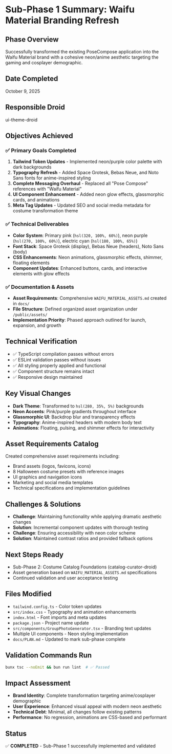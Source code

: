 # Sub-Phase 1 Summary: Waifu Material Branding Refresh

## Phase Overview
Successfully transformed the existing PoseCompose application into the Waifu Material brand with a cohesive neon/anime aesthetic targeting the gaming and cosplayer demographic.

## Date Completed
October 9, 2025

## Responsible Droid
ui-theme-droid

## Objectives Achieved

### ✅ Primary Goals Completed
1. **Tailwind Token Updates** - Implemented neon/purple color palette with dark backgrounds
2. **Typography Refresh** - Added Space Grotesk, Bebas Neue, and Noto Sans fonts for anime-inspired styling
3. **Complete Messaging Overhaul** - Replaced all "Pose Compose" references with "Waifu Material"
4. **UI Component Enhancement** - Added neon glow effects, glassmorphic cards, and animations
5. **Meta Tag Updates** - Updated SEO and social media metadata for costume transformation theme

### ✅ Technical Deliverables
- **Color System**: Primary pink (`hsl(320, 100%, 60%)`), neon purple (`hsl(270, 100%, 60%)`), electric cyan (`hsl(180, 100%, 65%)`)
- **Font Stack**: Space Grotesk (display), Bebas Neue (headers), Noto Sans (body)
- **CSS Enhancements**: Neon animations, glassmorphic effects, shimmer, floating elements
- **Component Updates**: Enhanced buttons, cards, and interactive elements with glow effects

### ✅ Documentation & Assets
- **Asset Requirements**: Comprehensive `WAIFU_MATERIAL_ASSETS.md` created in `docs/`
- **File Structure**: Defined organized asset organization under `/public/assets/`
- **Implementation Priority**: Phased approach outlined for launch, expansion, and growth

## Technical Verification
- ✅ TypeScript compilation passes without errors
- ✅ ESLint validation passes without issues  
- ✅ All styling properly applied and functional
- ✅ Component structure remains intact
- ✅ Responsive design maintained

## Key Visual Changes
- **Dark Theme**: Transformed to `hsl(280, 35%, 5%)` backgrounds
- **Neon Accents**: Pink/purple gradients throughout interface
- **Glassmorphic UI**: Backdrop blur and transparency effects
- **Typography**: Anime-inspired headers with modern body text
- **Animations**: Floating, pulsing, and shimmer effects for interactivity

## Asset Requirements Catalog
Created comprehensive asset requirements including:
- Brand assets (logos, favicons, icons)
- 8 Halloween costume presets with reference images
- UI graphics and navigation icons
- Marketing and social media templates
- Technical specifications and implementation guidelines

## Challenges & Solutions
- **Challenge**: Maintaining functionality while applying dramatic aesthetic changes
- **Solution**: Incremental component updates with thorough testing
- **Challenge**: Ensuring accessibility with neon color scheme
- **Solution**: Maintained contrast ratios and provided fallback options

## Next Steps Ready
- Sub-Phase 2: Costume Catalog Foundations (catalog-curator-droid)
- Asset generation based on `WAIFU_MATERIAL_ASSETS.md` specifications
- Continued validation and user acceptance testing

## Files Modified
- `tailwind.config.ts` - Color token updates
- `src/index.css` - Typography and animation enhancements
- `index.html` - Font imports and meta updates
- `package.json` - Project name update
- `src/components/GroupPhotoGenerator.tsx` - Branding text updates
- Multiple UI components - Neon styling implementation
- `docs/PLAN.md` - Updated to mark sub-phase complete

## Validation Commands Run
```bash
bunx tsc --noEmit && bun run lint  # ✅ Passed
```

## Impact Assessment
- **Brand Identity**: Complete transformation targeting anime/cosplayer demographic
- **User Experience**: Enhanced visual appeal with modern neon aesthetic
- **Technical Debt**: Minimal, all changes follow existing patterns
- **Performance**: No regression, animations are CSS-based and performant

## Status
✅ **COMPLETED** - Sub-Phase 1 successfully implemented and validated
